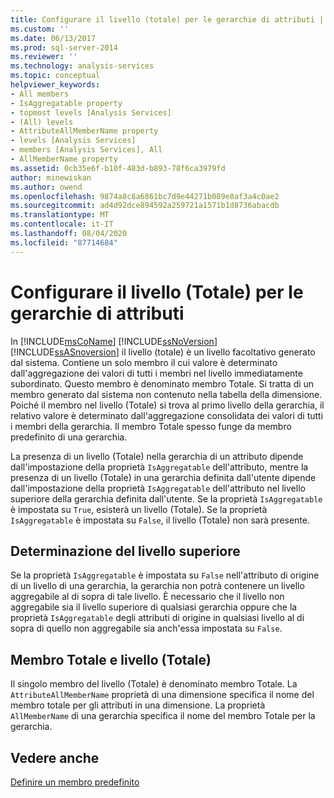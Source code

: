 ```yaml
---
title: Configurare il livello (totale) per le gerarchie di attributi | Microsoft Docs
ms.custom: ''
ms.date: 06/13/2017
ms.prod: sql-server-2014
ms.reviewer: ''
ms.technology: analysis-services
ms.topic: conceptual
helpviewer_keywords:
- All members
- IsAggregatable property
- topmost levels [Analysis Services]
- (All) levels
- AttributeAllMemberName property
- levels [Analysis Services]
- members [Analysis Services], All
- AllMemberName property
ms.assetid: 0cb35e6f-b10f-483d-b893-78f6ca3979fd
author: minewiskan
ms.author: owend
ms.openlocfilehash: 9874a8c8a6861bc7d9e44271b089e8af3a4c0ae2
ms.sourcegitcommit: ad4d92dce894592a259721a1571b1d8736abacdb
ms.translationtype: MT
ms.contentlocale: it-IT
ms.lasthandoff: 08/04/2020
ms.locfileid: "87714684"
---
```

# <a name="configure-the-all-level-for-attribute-hierarchies"></a>Configurare il livello (Totale) per le gerarchie di attributi
  In [!INCLUDE[msCoName](../../includes/msconame-md.md)] [!INCLUDE[ssNoVersion](../../includes/ssnoversion-md.md)] [!INCLUDE[ssASnoversion](../../includes/ssasnoversion-md.md)] il livello (totale) è un livello facoltativo generato dal sistema. Contiene un solo membro il cui valore è determinato dall'aggregazione dei valori di tutti i membri nel livello immediatamente subordinato. Questo membro è denominato membro Totale. Si tratta di un membro generato dal sistema non contenuto nella tabella della dimensione. Poiché il membro nel livello (Totale) si trova al primo livello della gerarchia, il relativo valore è determinato dall'aggregazione consolidata dei valori di tutti i membri della gerarchia. Il membro Totale spesso funge da membro predefinito di una gerarchia.  
  
 La presenza di un livello (Totale) nella gerarchia di un attributo dipende dall'impostazione della proprietà `IsAggregatable` dell'attributo, mentre la presenza di un livello (Totale) in una gerarchia definita dall'utente dipende dall'impostazione della proprietà `IsAggregatable` dell'attributo nel livello superiore della gerarchia definita dall'utente. Se la proprietà `IsAggregatable` è impostata su `True`, esisterà un livello (Totale). Se la proprietà `IsAggregatable` è impostata su `False`, il livello (Totale) non sarà presente.  
  
## <a name="establishing-the-topmost-level"></a>Determinazione del livello superiore  
 Se la proprietà `IsAggregatable` è impostata su `False` nell'attributo di origine di un livello di una gerarchia, la gerarchia non potrà contenere un livello aggregabile al di sopra di tale livello. È necessario che il livello non aggregabile sia il livello superiore di qualsiasi gerarchia oppure che la proprietà `IsAggregatable` degli attributi di origine in qualsiasi livello al di sopra di quello non aggregabile sia anch'essa impostata su `False`.  
  
## <a name="all-member-and-all-level"></a>Membro Totale e livello (Totale)  
 Il singolo membro del livello (Totale) è denominato membro Totale. La `AttributeAllMemberName` proprietà di una dimensione specifica il nome del membro totale per gli attributi in una dimensione. La proprietà `AllMemberName` di una gerarchia specifica il nome del membro Totale per la gerarchia.  
  
## <a name="see-also"></a>Vedere anche  
 [Definire un membro predefinito](attribute-properties-define-a-default-member.md)  
  
  
